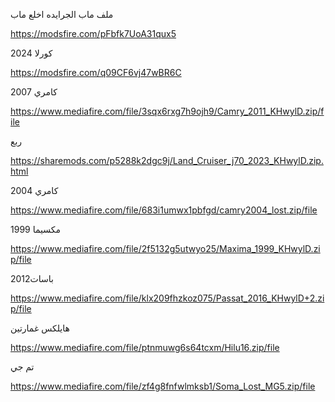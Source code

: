 

ملف ماب الجرايده اخلع ماب 

https://modsfire.com/pFbfk7UoA31qux5


كورلا 2024

https://modsfire.com/q09CF6vj47wBR6C

كامري 2007 

https://www.mediafire.com/file/3sqx6rxg7h9ojh9/Camry_2011_KHwylD.zip/file

 
ربع 

https://sharemods.com/p5288k2dgc9j/Land_Cruiser_j70_2023_KHwylD.zip.html

كامري 2004

https://www.mediafire.com/file/683i1umwx1pbfgd/camry2004_lost.zip/file

مكسيما 1999

https://www.mediafire.com/file/2f5132g5utwyo25/Maxima_1999_KHwylD.zip/file

باسات2012 

https://www.mediafire.com/file/klx209fhzkoz075/Passat_2016_KHwylD+2.zip/file

هايلكس غمارتين 

https://www.mediafire.com/file/ptnmuwg6s64tcxm/Hilu16.zip/file

تم جي 

https://www.mediafire.com/file/zf4g8fnfwlmksb1/Soma_Lost_MG5.zip/file
